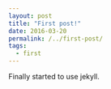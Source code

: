 ```yaml
---
layout: post
title: "First post!"
date: 2016-03-20
permalink: /../first-post/
tags:
  - first
---
```


Finally started to use jekyll.
